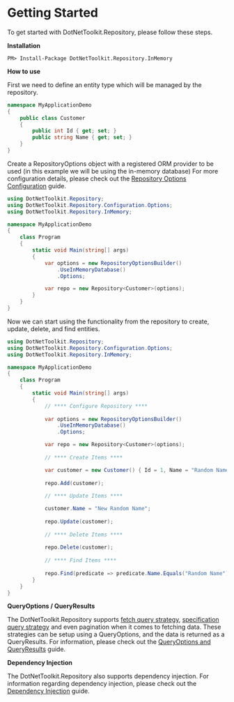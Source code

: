 # Getting Started

To get started with DotNetToolkit.Repository, please follow these steps.

**Installation**

```
PM> Install-Package DotNetToolkit.Repository.InMemory
```

**How to use**

First we need to define an entity type which will be managed by the repository.

```csharp
namespace MyApplicationDemo
{
	public class Customer
	{
		public int Id { get; set; }
		public string Name { get; set; }
	}
}
```

Create a RepositoryOptions object with a registered ORM provider to be used (in this example we will be using the in-memory database)
For more configuration details, please check out the [Repository Options Configuration](/docs/options-config.md) guide.

```csharp
using DotNetToolkit.Repository;
using DotNetToolkit.Repository.Configuration.Options;
using DotNetToolkit.Repository.InMemory;

namespace MyApplicationDemo
{
    class Program
    {
        static void Main(string[] args)
        {
            var options = new RepositoryOptionsBuilder()
                .UseInMemoryDatabase()
                .Options;

            var repo = new Repository<Customer>(options);
        }
    }
}
```

Now we can start using the functionality from the repository to create, update, delete, and find entities.

```csharp
using DotNetToolkit.Repository;
using DotNetToolkit.Repository.Configuration.Options;
using DotNetToolkit.Repository.InMemory;

namespace MyApplicationDemo
{
    class Program
    {
        static void Main(string[] args)
        {
            // **** Configure Repository ****
	    
            var options = new RepositoryOptionsBuilder()
                .UseInMemoryDatabase()
                .Options;

            var repo = new Repository<Customer>(options);
			
            // **** Create Items **** 

            var customer = new Customer() { Id = 1, Name = "Random Name" }
			
            repo.Add(customer);
			
            // **** Update Items **** 

            customer.Name = "New Random Name";
			
            repo.Update(customer);
			
            // **** Delete Items **** 
            
            repo.Delete(customer);
			
            // **** Find Items **** 
            
            repo.Find(predicate => predicate.Name.Equals("Random Name"));
        }
    }
}
```

**QueryOptions / QueryResults**

The DotNetToolkit.Repository supports [fetch query strategy](https://blog.willbeattie.com/2011/02/specification-pattern-entity-framework.html), [specification query strategy](https://en.wikipedia.org/wiki/Specification_pattern) and even pagination when it comes to fetching data. These strategies can be setup using a QueryOptions, and the data is returned as a QueryResults. For information, please check out the [QueryOptions and QueryResults](/docs/queries.md) guide.

**Dependency Injection**

The DotNetToolkit.Repository also supports dependency injection. For information regarding dependency injection, please check out the [Dependency Injection](/docs/di.md) guide.
